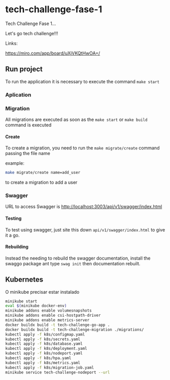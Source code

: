 # tech-challenge-fase-1

Tech Challenge Fase 1...

Let's go tech challenge!!!

Links:

<https://miro.com/app/board/uXjVKQtHwOA=/>

## Run project

To run the application it is necessary to execute the command `make start`

### Aplication

### Migration

All migrations are executed as soon as the `make start` or `make build` command is executed

#### Create

To create a migration, you need to run the `make migrate/create` command passing the file name

example:

```bash
make migrate/create name=add_user
```

to create a migration to add a user

### Swagger

URL to access Swagger is <http://localhost:3003/api/v1/swagger/index.html>

#### Testing

To test using swagger, just site this down `api/v1/swagger/index.html` to give it a go.

#### Rebuilding

Instead the needing to rebuild the swagger documentation, install the swaggo package ant type `swag init` then documentation rebuilt.

## Kubernetes

O minikube precisar estar instalado

```bash
minikube start
eval $(minikube docker-env)
minikube addons enable volumesnapshots
minikube addons enable csi-hostpath-driver
minikube addons enable metrics-server
docker buildx build -t tech-challenge-go-app .
docker buildx build -t tech-challenge-migration ./migrations/
kubectl apply -f k8s/configmap.yaml
kubectl apply -f k8s/secrets.yaml
kubectl apply -f k8s/database.yaml
kubectl apply -f k8s/deployment.yaml
kubectl apply -f k8s/nodeport.yaml
kubectl apply -f k8s/hpa.yaml
kubectl apply -f k8s/metrics.yaml
kubectl apply -f k8s/migration-job.yaml
minikube service tech-challenge-nodeport --url
```
